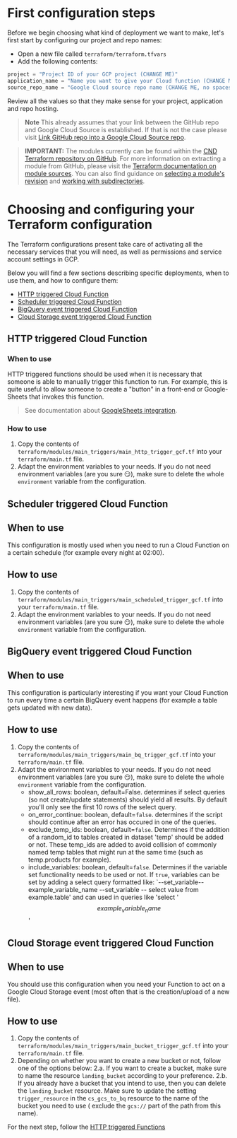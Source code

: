 # First configuration steps

Before we begin choosing what kind of deployment we want to make, let's first start
by configuring our project and repo names:
* Open a new file called `terraform/terraform.tfvars`
* Add the following contents:
````terraform
project = "Project ID of your GCP project (CHANGE ME)"
application_name = "Name you want to give your Cloud function (CHANGE ME, no spaces)"
source_repo_name = "Google Cloud source repo name (CHANGE ME, no spaces)"
````
Review all the values so that they make sense for your project, application and repo hosting.

> **Note** This already assumes that your link between the GitHub repo and Google Cloud Source is established.
> If that is not the case please visit [Link GitHub repo into a Google Cloud Source repo](./README.md#52-link-github-repo-into-a-google-cloud-source-repo).

> **IMPORTANT:** The modules currently can be found within the [CND Terraform repository on GitHub](https://github.com/cloudninedigital/cnd-terraform). For more information on extracting a module from GitHub, please visit the [Terraform documentation on module sources](https://developer.hashicorp.com/terraform/language/modules/sources#github). You can also find guidance on [selecting a module's revision](https://developer.hashicorp.com/terraform/language/modules/sources#selecting-a-revision) and [working with subdirectories](https://developer.hashicorp.com/terraform/language/modules/sources#selecting-a-revision).

# Choosing and configuring your Terraform configuration

The Terraform configurations present take care of activating all the necessary services
that you will need, as well as permissions and service account settings in GCP.

Below you will find a few sections describing specific deployments, when to use them, and how to configure them:
* [HTTP triggered Cloud Function](#http-triggered-cloud-function)
* [Scheduler triggered Cloud Function](#scheduler-triggered-cloud-function)
* [BigQuery event triggered Cloud Function](#bigquery-event-triggered-cloud-function)
* [Cloud Storage event triggered Cloud Function](#cloud-storage-event-triggered-cloud-function)

## HTTP triggered Cloud Function
### When to use
HTTP triggered functions should be used when it is necessary that someone is able to manually trigger this function to run.
For example, this is quite useful to allow someone to create a "button" in a front-end or Google-Sheets that invokes this function.

> See documentation about [GoogleSheets integration](https://wiki.cloudninedigital.nl/en/Processing-and-Delivery/Google-Cloud/Google-Sheets-Integrations).

### How to use
1. Copy the contents of `terraform/modules/main_triggers/main_http_trigger_gcf.tf` into your `terraform/main.tf` file.
2. Adapt the environment variables to your needs. If you do not need environment variables (are you sure :smirk:), make
sure to delete the whole `environment` variable from the configuration.

## Scheduler triggered Cloud Function
## When to use
This configuration is mostly used when you need to run a Cloud Function on a certain schedule (for example every night at 02:00).

## How to use
1. Copy the contents of `terraform/modules/main_triggers/main_scheduled_trigger_gcf.tf` into your `terraform/main.tf` file.
2. Adapt the environment variables to your needs. If you do not need environment variables (are you sure :smirk:), make
   sure to delete the whole `environment` variable from the configuration.

## BigQuery event triggered Cloud Function

## When to use
This configuration is particularly interesting if you want your Cloud Function to run every time a certain BigQuery event
happens (for example a table gets updated with new data).

## How to use
1. Copy the contents of `terraform/modules/main_triggers/main_bq_trigger_gcf.tf` into your `terraform/main.tf` file.
2. Adapt the environment variables to your needs. If you do not need environment variables (are you sure :smirk:), make
   sure to delete the whole `environment` variable from the configuration.
   * show_all_rows: boolean, default=False. determines if select queries (so not create/update statements) should yield 
   all results. By default you'll only see the first 10 rows of the select query. 
   * on_error_continue: boolean, default=`false`. determines if the script should continue after an error has occured in 
   one of the queries. 
   * exclude_temp_ids: boolean, default=`false`. Determines if the addition of a random_id to tables created in dataset 
   'temp' should be added or not. These temp_ids are added to avoid collision of commonly named temp tables that might run at the same time (such as temp.products for example). 
   * include_variables: boolean, default=`false`. Determines if the variable set functionality needs to be used or not. If 
   `true`, variables can be set by adding a select query formatted like: `--set_variable--example_variable_name --set_variable --
   select value from example.table' and can used in queries like 'select '$$example_variable_name$$'
   
## Cloud Storage event triggered Cloud Function
## When to use
You should use this configuration when you need your Function to act on a Google Cloud Storage event (most often that is
the creation/upload of a new file).

## How to use
1. Copy the contents of `terraform/modules/main_triggers/main_bucket_trigger_gcf.tf` into your `terraform/main.tf` file.
2. Depending on whether you want to create a new bucket or not, follow one of the options below:
   2.a. If you want to create a bucket, make sure to name the resource `landing_bucket` according to your preference.
   2.b. If you already have a bucket that you intend to use, then you can delete the `landing_bucket` resource. Make sure
   to update the setting `trigger_resource` in the `cs_gcs_to_bq` resource to the name of the bucket you need to use (
   exclude the `gcs://` part of the path from this name).

For the next step, follow the [HTTP triggered Functions](./python_usage.md#cloud-storage-event-triggered-cloud-function)
